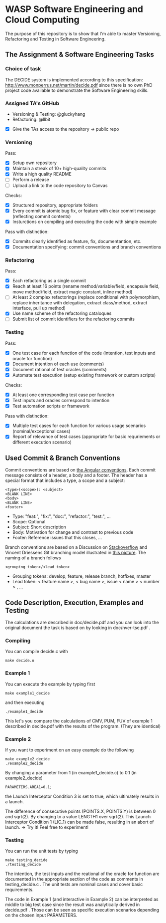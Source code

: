 # WASP Software Engineering and Cloud Computing

The purpose of this repository is to show that I'm able to master Versioning, Refactoring and Testing in Software Engineering.

## The Assignment & Software Engineering Tasks

### Choice of task

The DECIDE system is implemented according to this specification: http://www.monperrus.net/martin/decide.pdf since there is no own PhD project code available to demonstrate the Software Engineering skills.

### Assigned TA's GitHub

- Versioning & Testing:
@gluckyhang
- Refactoring:
@llbit

* [x] Give the TAs access to the  repository
-> public repo

### Versioning

Pass:
* [x] Setup own repository
* [x] Maintain a streak of 10+ high-quality commits
* [x] Write a high quality README
* [ ] Perform a release
* [ ] Upload a link to the code repository to Canvas

Checks:
* [x] Structured repository, appropriate folders
* [x] Every commit is atomic bug fix, or feature with clear commit message (reflecting commit contents)
* [x] Insturctions on compiling and executing the code with simple example

Pass with distinction:
* [x] Commits clearly identified as feature, fix, documentantion, etc.
* [x] Documentation specifying: commit conventions and branch conventions

### Refactoring

Pass:
* [x] Each refactoring as a single commit
* [x] Reach at least 16 points
(rename method/variable/field, encapsule field, move method/field, extract magic constant, inline method)
* [ ] At least 2 complex refactorings
(replace conditional with polymorphism, replace inheritance with delegation, extract class/method, extract interface, pull up method)
* [x] Use name scheme of the refactoring cataloques
* [ ] Submit list of commit identifiers for the refactoring commits

### Testing

Pass:
* [x] One test case for each function of the code (intention, test inputs and oracle for function)
* [x] Document intention of each use (comments)
* [x] Document rational of test oracles (comments)
* [x] Automate test execution (setup existing framework or custom scripts)

Checks:
* [x] At least one corresponding test case per function
* [x] Test inputs and oracles correspond to intention
* [x] Test automation scripts or framework

Pass with distinction:
* [x] Multiple test cases for each function for various usage scenarios (nominal/exceptional cases)
* [X] Report of relevance of test cases (appropriate for basic requriements or different execution scenario)

## Used Commit & Branch Conventions

Commit conventions are based on [the Angular conventions](https://github.com/angular/angular/blob/22b96b9/CONTRIBUTING.md#-commit-message-guidelines).
Each commit message consists of a header, a body and a footer. The header has a special format that includes a type, a scope and a subject:

```
<type>(<scope>): <subject>
<BLANK LINE>
<body>
<BLANK LINE>
<footer>
```

- Type: "feat:", "fix:", "doc:", "refactor:", "test:", ...
- Scope: Optional
- Subject: Short description
- Body: Motivation for change and contrast to previous code
- Footer: Reference issues that this closes, ...

Branch conventions are based on a Discussion on [Stackoverflow](https://stackoverflow.com/questions/273695/what-are-some-examples-of-commonly-used-practices-for-naming-git-branches) and Vincent Driessens Git branching model illustrated in [this picture](https://i.stack.imgur.com/tjJCt.png).
The naming of a branch follows

```
<grouping token>/<lead token>
```

- Grouping tokens: develop, feature, release branch, hotfixes, master
- Lead token: < feature name >, < bug name >, issue < name > < number > , ...

## Code Description, Execution, Examples and Testing



The calculations are described in doc/decide.pdf and you can look into the original document the task is based on by looking in doc/nver-tse.pdf .

### Compiling

You can compile decide.c with

```
make decide.o
```

### Example 1

You can execute the example by typing first

```
make example1_decide
```

and then executing

```
./example1_decide
```

This let's you compare the calculations of CMV, PUM, FUV of example 1 described in decide.pdf with the results of the program.
(They are identical)

### Example 2

If you want to experiment on an easy example do the following

```
make example2_decide
./example2_decide
```

By changing a parameter from 1 (in example1_decide.c) to 0.1 (in example2_decide)

```
PARAMETERS.AREA1=0.1;
```

the Launch Interceptor Condition 3 is set to true, which ultimately results in a launch.

The difference of consecutive points (POINTS.X, POINTS.Y) is between 0 and sqrt(2). By changing to a value LENGTH1 over sqrt(2). This Launch Interceptor Condition 1 (LIC_1) can be made false, resulting in an abort of launch.
-> Try it! Feel free to experiment!

### Testing

You can run the unit tests by typing

```
make testing_decide
./testing_decide
```

The intention, the test inputs and the reational of the oracle for function are documented in the appropriate section of the code as comments in testing_decide.c .
The unit tests are nominal cases and cover basic requirements.

The code in Example 1 (and interactive in Example 2) can be interpreted as middle to big test case since the result was analytically derived in decide.pdf . Those can be seen as specific execution scenarios depending on the chosen input PARAMETERS.
